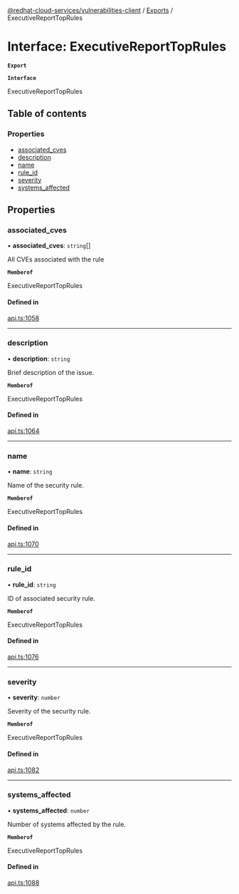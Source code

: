 [@redhat-cloud-services/vulnerabilities-client](../README.md) / [Exports](../modules.md) / ExecutiveReportTopRules

# Interface: ExecutiveReportTopRules

**`Export`**

**`Interface`**

ExecutiveReportTopRules

## Table of contents

### Properties

- [associated\_cves](ExecutiveReportTopRules.md#associated_cves)
- [description](ExecutiveReportTopRules.md#description)
- [name](ExecutiveReportTopRules.md#name)
- [rule\_id](ExecutiveReportTopRules.md#rule_id)
- [severity](ExecutiveReportTopRules.md#severity)
- [systems\_affected](ExecutiveReportTopRules.md#systems_affected)

## Properties

### associated\_cves

• **associated\_cves**: `string`[]

All CVEs associated with the rule

**`Memberof`**

ExecutiveReportTopRules

#### Defined in

[api.ts:1058](https://github.com/RedHatInsights/javascript-clients/blob/master/packages/vulnerabilities/api.ts#L1058)

___

### description

• **description**: `string`

Brief description of the issue.

**`Memberof`**

ExecutiveReportTopRules

#### Defined in

[api.ts:1064](https://github.com/RedHatInsights/javascript-clients/blob/master/packages/vulnerabilities/api.ts#L1064)

___

### name

• **name**: `string`

Name of the security rule.

**`Memberof`**

ExecutiveReportTopRules

#### Defined in

[api.ts:1070](https://github.com/RedHatInsights/javascript-clients/blob/master/packages/vulnerabilities/api.ts#L1070)

___

### rule\_id

• **rule\_id**: `string`

ID of associated security rule.

**`Memberof`**

ExecutiveReportTopRules

#### Defined in

[api.ts:1076](https://github.com/RedHatInsights/javascript-clients/blob/master/packages/vulnerabilities/api.ts#L1076)

___

### severity

• **severity**: `number`

Severity of the security rule.

**`Memberof`**

ExecutiveReportTopRules

#### Defined in

[api.ts:1082](https://github.com/RedHatInsights/javascript-clients/blob/master/packages/vulnerabilities/api.ts#L1082)

___

### systems\_affected

• **systems\_affected**: `number`

Number of systems affected by the rule.

**`Memberof`**

ExecutiveReportTopRules

#### Defined in

[api.ts:1088](https://github.com/RedHatInsights/javascript-clients/blob/master/packages/vulnerabilities/api.ts#L1088)
